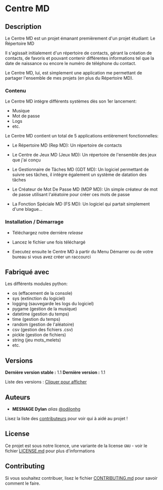 # Centre MD

## Description

Le Centre MD est un projet émanant premièrement d'un projet étudiant:
Le Répertoire MD

Il s'agissait initialement d'un répertoire de contacts,
gérant la création de contacts, de favoris et pouvant contenir
différentes informations tel que la date de naissance ou encore
le numéro de téléphone du contact.

Le Centre MD, lui, est simplement une application me permettant
de partager l'ensemble de mes projets (en plus du Répertoire MD).

### Contenu

Le Centre MD intègre différents systèmes
dès son 1er lancement:

* Musique
* Mot de passe
* Logs
* etc.

Le Centre MD contient un total de
5 applications entièrement fonctionnelles:

- Le Répertoire MD (Rep MD):
	Un répertoire de contacts

- Le Centre de Jeux MD (Jeux MD):
	Un répertoire de l'ensemble
	des jeux que j'ai conçu

- Le Gestionnaire de Tâches MD (GDT MD):
	Un logiciel permettant de suivre
	ses tâches, il intègre également
	un système de datation des tâches

- Le Créateur de Mot De Passe MD (MDP MD):
	Un simple créateur de mot de passe
	utilisant l'aléatoire pour créer
	ces mots de passe

- La Fonction Spéciale MD (FS MD):
	Un logiciel qui partait simplement
	d'une blague...

### Installation / Démarrage

- Téléchargez notre dernière _release_

- Lancez le fichier une fois téléchargé

- Executez ensuite le Centre MD à partir
  du Menu Démarrer ou de votre bureau
  si vous avez créer un raccourci

## Fabriqué avec

Les différents modules python:

* os (effacement de la console)
* sys (extinction du logiciel)
* logging (sauvegarde les logs du logiciel)
* pygame (gestion de la musique)
* datetime (gestion du temps)
* time (gestion du temps)
* random (gestion de l'aléatoire)
* csv (gestion des fichiers .csv)
* pickle (gestion de fichiers)
* string (jeu mots_melets)
* etc.

## Versions

**Dernière version stable :** 1.1
**Dernière version :** 1.1

Liste des versions : [Cliquer pour afficher](https://github.com/odilonhg/Centre-MD/tags)

## Auteurs

* **MESNAGE Dylan** _alias_ [@odilonhg](https://github.com/odilonhg)

Lisez la liste des [contributeurs](https://github.com/odilonhg/Centre-MD/contributors) pour voir qui à aidé au projet !

## License

Ce projet est sous notre licence, une variante de la license ``GNU`` - voir le fichier [LICENSE.md](LICENSE.md) pour plus d'informations

## Contributing

Si vous souhaitez contribuer, lisez le fichier [CONTRIBUTING.md](CONTRIBUTING.md) pour savoir comment le faire.
